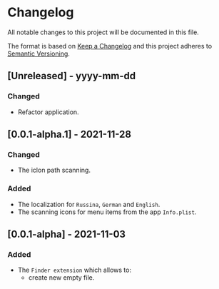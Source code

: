 # Changelog

All notable changes to this project will be documented in this file.

The format is based on [Keep a Changelog](http://keepachangelog.com/) and this project adheres to [Semantic Versioning](http://semver.org/).

## [Unreleased] - yyyy-mm-dd

### Changed

- Refactor application.

## [0.0.1-alpha.1] - 2021-11-28

### Changed

- The iclon path scanning.

### Added

- The localization for `Russina`, `German` and `English`.
- The scanning icons for menu items from the app `Info.plist`.

## [0.0.1-alpha] - 2021-11-03

### Added

- The `Finder extension`  which allows to:
  - create new empty file.